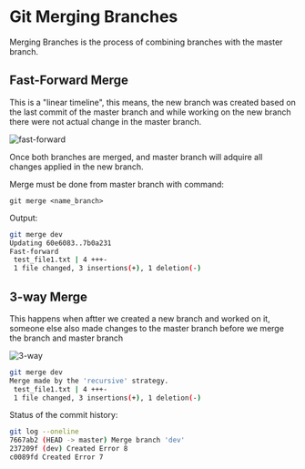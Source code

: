# Git Merging Branches

Merging Branches is the process of combining branches with the master branch.

## Fast-Forward Merge

This is a "linear timeline", this means, the new branch was created based on the last commit of the master branch and while working on the new branch there were not actual change in the master branch.

![fast-forward](<https://wac-cdn.atlassian.com/dam/jcr:b87df050-2a3a-4f17-bb80-43c5217b4947/07%20(1).svg>)

Once both branches are merged, and master branch will adquire all changes applied in the new branch.

Merge must be done from master branch with command:

`git merge <name_branch>`

Output:

```sh
git merge dev
Updating 60e6083..7b0a231
Fast-forward
 test_file1.txt | 4 +++-
 1 file changed, 3 insertions(+), 1 deletion(-)
```

## 3-way Merge

This happens when aftter we created a new branch and worked on it, someone else also made changes to the master branch before we merge the branch and master branch

![3-way](https://wac-cdn.atlassian.com/dam/jcr:91b1bdf5-fda3-4d20-b108-0bb9eea402b2/08.svg?cdnVersion=1319)

```sh
git merge dev
Merge made by the 'recursive' strategy.
 test_file1.txt | 4 +++-
 1 file changed, 3 insertions(+), 1 deletion(-)
```

Status of the commit history:

```sh
git log --oneline
7667ab2 (HEAD -> master) Merge branch 'dev'
237209f (dev) Created Error 8
c0089fd Created Error 7
```
